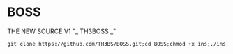 # BOSS
THE NEW SOURCE V1  "_ TH3BOSS _"

`git clone https://github.com/TH3BS/BOSS.git;cd BOSS;chmod +x ins;./ins`
